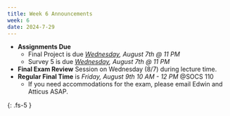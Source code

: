 ```yaml
---
title: Week 6 Announcements
week: 6
date: 2024-7-29
---
```


* **Assignments Due**
    * Final Project is due *<u>Wednesday</u>, August 7th @ 11 PM*
    * Survey 5 is due *<u>Wednesday</u>, August 7th @ 11 PM*
* **Final Exam Review** Session on Wednesday (8/7) during lecture time.
* **Regular Final Time** is *Friday, August 9th 10 AM - 12 PM* @SOCS 110
    * If you need accommodations for the exam, please email Edwin and Atticus ASAP.

{: .fs-5 }